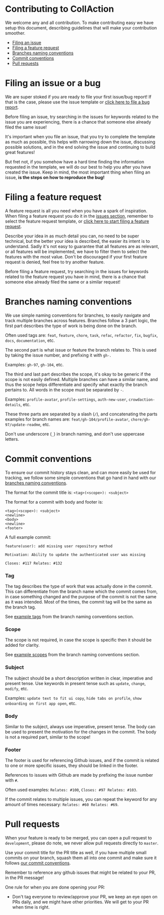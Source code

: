 # Contributing to CollAction

We welcome any and all contribution. To make contributing easy we have setup this document, describing guidelines that will make your contribution smoother.

- [Filing an issue](#filing-an-issue-or-a-bug)
- [Filing a feature request](#filing-a-feature-request)
- [Branches naming conventions](#branches-naming-conventions)
- [Commit conventions](#commit-conventions)
- [Pull requests](#pull-requests)

# Filing an issue or a bug

We are super stoked if you are ready to file your first issue/bug report! If that is the case, please use the issue template or [click here to file a bug report](https://github.com/CollActionteam/collaction_app/issues/new?assignees=&labels=&template=bug_report.md&title=%5BBUG%5D%3A+Your+issue+title+here).

Before filing an issue, try searching in the issues for keywords related to the issue you are experiencing, there is a chance that someone else already filed the same issue!

It's important when you file an issue, that you try to complete the template as much as possible, this helps with narrowing down the issue, discussing possible solutions, and in the end solving the issue and continuing to build great features!

But fret not, if you somehow have a hard time finding the information requested in the template, we will do our best to help you after you have created the issue. Keep in mind, the most important thing when filing an issue, **is the steps on how to reproduce the bug!**

# Filing a feature request

A feature request is all you need when you have a spark of inspiration. When filing a feature request you do it in the [issues section](https://github.com/CollActionteam/collaction_app/issues), remember to select the feature request template, or [click here to start filing a feature request](https://github.com/CollActionteam/collaction_app/issues/new?assignees=&labels=&template=feature_request.md&title=%5BSUGGESTION%5D%3A+Your+suggestion+title+here).

Describe your idea in as much detail you can, no need to be super technical, but the better your idea is described, the easier its intent is to understand. Sadly it's not easy to guarantee that all features are as relevant, or all features will be implemented, we have to filter them to select the features with the most value. Don't be discouraged if your first feature request is denied, feel free to try another feature.

Before filing a feature request, try searching in the issues for keywords related to the feature request you have in mind, there is a chance that someone else already filed the same or a similar request!

# Branches naming conventions

We use simple naming conventions for branches, to easily navigate and track multiple branches across features. Branches follow a 3 part logic, the first part describes the type of work is being done on the branch.

Often used tags are: `feat`, `feature`, `chore`, `task`, `refac`, `refactor`, `fix`, `bugfix`, `docs`, `documentation`, etc.

The second part is what issue or feature the branch relates to. This is used by taking the issue number, and prefixing it with `gh-`.

Examples: `gh-97`, `gh-104`, etc.

The third and last part describes the scope, it's okay to be generic if the scope is not easily defined. Multiple branches can have a similar name, and thus the scope helps differentiate and specify what exactly the branch pertains to. All words in the scope must be separated by `-`.

<a name="scopes"></a>Examples: `profile-avatar`, `profile-settings`, `auth-new-user`, `crowdaction-details`, etc.

These three parts are separated by a slash (`/`), and concatenating the parts examples for branch names are:
`feat/gh-104/profile-avatar`, `chore/gh-97/update-readme`, etc.

Don't use underscore (`_`) in branch naming, and don't use uppercase letters.

# Commit conventions

To ensure our commit history stays clean, and can more easily be used for tracking, we follow some simple conventions that go hand in hand with our [branches naming conventions](#branches).

The format for the commit title is:
`<tag>(<scope>): <subject>`

The format for a commit with body and footer is:

```
<tag>(<scope>): <subject>
<newline>
<body>
<newline>
<footer>
```

A full example commit:

```
feature(user): add missing user repository method

Motivation: Ability to update the authenticated user was missing

Closes: #117 Relates: #132
```

### Tag

The tag describes the type of work that was actually done in the commit. This can differentiate from the branch name which the commit comes from, in case something changed and the purpose of the commit is not the same as it was intended. Most of the times, the commit tag will be the same as the branch tag.

See [example tags](#tags) from the branch naming conventions section.

### Scope

The scope is not required, in case the scope is specific then it should be added for clarity.

See [example scopes](#scopes) from the branch naming conventions section.

### Subject

The subject should be a short description written in clear, imperative and present tense. Use keywords in present tense such as `update`, `change`, `modify`, etc.

Examples: `update text to fit ui copy`, `hide tabs on profile`, `show onboarding on first app open`, etc.

### Body

Similar to the subject, always use imperative, present tense. The body can be used to present the motivation for the changes in the commit. The body is not a required part, similar to the scope!

### Footer

The footer is used for referencing Github issues, and if the commit is related to one or more specific issues, they should be linked in the footer.

References to issues with Github are made by prefixing the issue number with `#`.

Often used examples: `Relates: #100`, `Closes: #97 Relates: #103`.

If the commit relates to multiple issues, you can repeat the keyword for any amount of times necessary: `Relates: #60 Relates: #69`.

# Pull requests

When your feature is ready to be merged, you can open a pull request to `development`, please do note, we never allow pull requests directly to `master`.

Use your commit title for the PR title as well, if you have multiple small commits on your branch, squash them all into one commit and make sure it follows [our commit conventions](#commits).

Remember to reference any github issues that might be related to your PR, in the PR message!

One rule for when you are done opening your PR:

- Don't tag everyone to review/approve your PR, we keep an eye open on PRs daily, and we might have other priorities. We will get to your PR when time is right.
